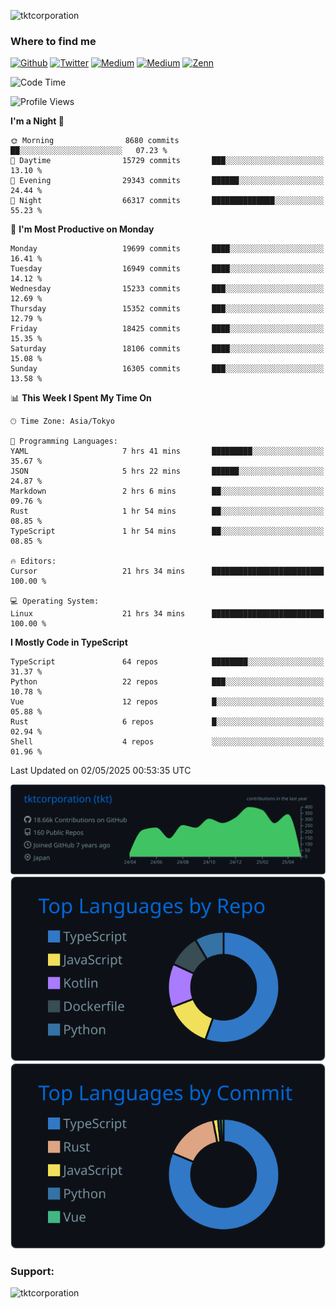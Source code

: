 <p align="left"> <img src="https://komarev.com/ghpvc/?username=tktcorporation&label=Profile%20views&color=0e75b6&style=flat" alt="tktcorporation" /> </p>

<h3>Where to find me</h3>
<p>
<a href="https://github.com/tktcorporation" target="_blank"><img alt="Github" src="https://img.shields.io/badge/GitHub-%2312100E.svg?&style=for-the-badge&logo=Github&logoColor=white" /></a>
<a href="https://twitter.com/tktcorporation" target="_blank"><img alt="Twitter" src="https://img.shields.io/badge/twitter-%231DA1F2.svg?&style=for-the-badge&logo=twitter&logoColor=white" /></a>
<a href="https://www.linkedin.com/in/tktcorporation" target="_blank"><img alt="Medium" src="https://img.shields.io/badge/linkdin-0a66c2.svg?&style=for-the-badge&logo=linkedin&logoColor=white" /></a>
<a href="https://qiita.com/tktcorporation" target="_blank"><img alt="Medium" src="https://img.shields.io/badge/qiita-55C500.svg?&style=for-the-badge&logo=qiita&logoColor=white" /></a>
<a href="https://zenn.dev/tktcorporation" target="_blank"><img alt="Zenn" src="https://img.shields.io/badge/Zenn-3EA8FF.svg?&style=for-the-badge&logo=Zenn&logoColor=white" /></a>
</p>
  
<!--START_SECTION:waka-->
![Code Time](http://img.shields.io/badge/Code%20Time-2%2C338%20hrs%2018%20mins-blue)

![Profile Views](http://img.shields.io/badge/Profile%20Views-0-blue)

**I'm a Night 🦉** 

```text
🌞 Morning                8680 commits        ██░░░░░░░░░░░░░░░░░░░░░░░   07.23 % 
🌆 Daytime                15729 commits       ███░░░░░░░░░░░░░░░░░░░░░░   13.10 % 
🌃 Evening                29343 commits       ██████░░░░░░░░░░░░░░░░░░░   24.44 % 
🌙 Night                  66317 commits       ██████████████░░░░░░░░░░░   55.23 % 
```
📅 **I'm Most Productive on Monday** 

```text
Monday                   19699 commits       ████░░░░░░░░░░░░░░░░░░░░░   16.41 % 
Tuesday                  16949 commits       ████░░░░░░░░░░░░░░░░░░░░░   14.12 % 
Wednesday                15233 commits       ███░░░░░░░░░░░░░░░░░░░░░░   12.69 % 
Thursday                 15352 commits       ███░░░░░░░░░░░░░░░░░░░░░░   12.79 % 
Friday                   18425 commits       ████░░░░░░░░░░░░░░░░░░░░░   15.35 % 
Saturday                 18106 commits       ████░░░░░░░░░░░░░░░░░░░░░   15.08 % 
Sunday                   16305 commits       ███░░░░░░░░░░░░░░░░░░░░░░   13.58 % 
```


📊 **This Week I Spent My Time On** 

```text
🕑︎ Time Zone: Asia/Tokyo

💬 Programming Languages: 
YAML                     7 hrs 41 mins       █████████░░░░░░░░░░░░░░░░   35.67 % 
JSON                     5 hrs 22 mins       ██████░░░░░░░░░░░░░░░░░░░   24.87 % 
Markdown                 2 hrs 6 mins        ██░░░░░░░░░░░░░░░░░░░░░░░   09.76 % 
Rust                     1 hr 54 mins        ██░░░░░░░░░░░░░░░░░░░░░░░   08.85 % 
TypeScript               1 hr 54 mins        ██░░░░░░░░░░░░░░░░░░░░░░░   08.85 % 

🔥 Editors: 
Cursor                   21 hrs 34 mins      █████████████████████████   100.00 % 

💻 Operating System: 
Linux                    21 hrs 34 mins      █████████████████████████   100.00 % 
```

**I Mostly Code in TypeScript** 

```text
TypeScript               64 repos            ████████░░░░░░░░░░░░░░░░░   31.37 % 
Python                   22 repos            ███░░░░░░░░░░░░░░░░░░░░░░   10.78 % 
Vue                      12 repos            █░░░░░░░░░░░░░░░░░░░░░░░░   05.88 % 
Rust                     6 repos             █░░░░░░░░░░░░░░░░░░░░░░░░   02.94 % 
Shell                    4 repos             ░░░░░░░░░░░░░░░░░░░░░░░░░   01.96 % 
```




 Last Updated on 02/05/2025 00:53:35 UTC
<!--END_SECTION:waka-->

[![](https://raw.githubusercontent.com/tktcorporation/tktcorporation/master/profile-summary-card-output/github_dark/0-profile-details.svg)](https://github.com/vn7n24fzkq/github-profile-summary-cards)
[![](https://raw.githubusercontent.com/tktcorporation/tktcorporation/master/profile-summary-card-output/github_dark/1-repos-per-language.svg)](https://github.com/vn7n24fzkq/github-profile-summary-cards) [![](https://raw.githubusercontent.com/tktcorporation/tktcorporation/master/profile-summary-card-output/github_dark/2-most-commit-language.svg)](https://github.com/vn7n24fzkq/github-profile-summary-cards)

<h3 align="left">Support:</h3>
<p><a href="https://www.buymeacoffee.com/tktcorporation"> <img align="left" src="https://cdn.buymeacoffee.com/buttons/v2/default-yellow.png" height="50" width="210" alt="tktcorporation" /></a></p><br><br>

